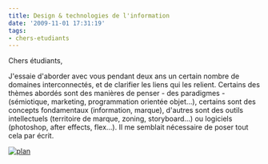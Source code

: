 ```yaml
---
title: Design & technologies de l'information
date: '2009-11-01 17:31:19'
tags:
- chers-etudiants
---
```


Chers étudiants,

J'essaie d'aborder avec vous pendant deux ans un certain nombre de domaines interconnectés, et de clarifier les liens qui les relient. Certains des thèmes abordés sont des manières de penser - des paradigmes - (sémiotique, marketing, programmation orientée objet...), certains sont des concepts fondamentaux (information, marque), d'autres sont des outils intellectuels (territoire de marque, zoning, storyboard...) ou logiciels (photoshop, after effects, flex...). Il me semblait nécessaire de poser tout cela par écrit.


[![plan](http://arnaudalevy.files.wordpress.com/2009/11/plan.png?w=300&h=255)](http://arnaudalevy.files.wordpress.com/2009/11/plan.png)
